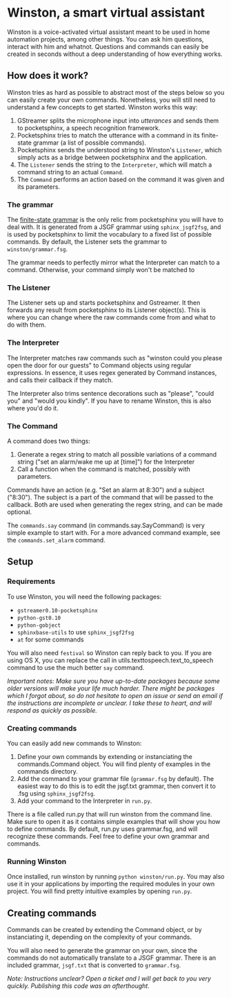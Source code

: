# Winston, a smart virtual assistant

Winston is a voice-activated virtual assistant meant to be used in home automation projects, among other things. You can ask him questions, interact with him and whatnot. Questions and commands can easily be created in seconds without a deep understanding of how everything works.

## How does it work?

Winston tries as hard as possible to abstract most of the steps below so you can easily create your own commands. Nonetheless, you will still need to understand a few concepts to get started. Winston works this way:

1. GStreamer splits the microphone input into *utterances* and sends them to pocketsphinx, a speech recognition framework.
2. Pocketsphinx tries to match the utterance with a command in its finite-state grammar (a list of possible commands).
3. Pocketsphinx sends the understood string to Winston's `Listener`, which simply acts as a bridge between pocketsphinx and the application.
4. The `Listener` sends the string to the `Interpreter`, which will match a command string to an actual `Command`.
5. The `Command` performs an action based on the command it was given and its parameters.

### The grammar

The [finite-state grammar](http://cmusphinx.sourceforge.net/wiki/tutoriallm#building_a_grammar) is the only relic from pocketsphinx you will have to deal with. It is generated from a JSGF grammar using `sphinx_jsgf2fsg`, and is used by pocketsphinx to limit the vocabulary to a fixed list of possible commands. By default, the Listener sets the grammar to `winston/grammar.fsg`.

The grammar needs to perfectly mirror what the Interpreter can match to a command. Otherwise, your command simply won't be matched to 

### The Listener

The Listener sets up and starts pocketsphinx and Gstreamer. It then forwards any result from pocketsphinx to its Listener object(s). This is where you can change where the raw commands come from and what to do with them.

### The Interpreter

The Interpreter matches raw commands such as "winston could you please open the door for our guests" to Command objects using regular expressions. In essence, it uses regex generated by Command instances, and calls their callback if they match.

The Interpreter also trims sentence decorations such as "please", "could you" and "would you kindly". If you have to rename Winston, this is also where you'd do it.

### The Command

A command does two things:

1. Generate a regex string to match all possible variations of a command string ("set an alarm/wake me up at [time]") for the Interpreter
2. Call a function when the command is matched, possibly with parameters.

Commands have an action (e.g. "Set an alarm at 8:30") and a subject ("8:30"). The subject is a part of the command that will be passed to the callback. Both are used when generating the regex string, and can be made optional.

The `commands.say` command (in commands.say.SayCommand) is very simple example to start with. For a more advanced command example, see the `commands.set_alarm` command.


## Setup

### Requirements

To use Winston, you will need the following packages:

* `gstreamer0.10-pocketsphinx`
* `python-gst0.10`
* `python-gobject`
* `sphinxbase-utils` to use `sphinx_jsgf2fsg`
* `at` for some commands

You will also need `festival` so Winston can reply back to you. If you are using OS X, you can replace the call in utils.texttospeech.text_to_speech command to use the much better `say` command.

*Important notes: Make sure you have up-to-date packages because some older versions will make your life much harder. There might be packages which I forgot about, so do not hesitate to open an issue or send an email if the instructions are incomplete or unclear. I take these to heart, and will respond as quickly as possible.*

### Creating commands

You can easily add new commands to Winston:

1. Define your own commands by extending or instanciating the commands.Command object. You will find plenty of examples in the commands directory.
2. Add the command to your grammar file (`grammar.fsg` by default). The easiest way to do this is to edit the jsgf.txt grammar, then convert it to .fsg using `sphinx_jsgf2fsg`.
3. Add your command to the Interpreter in `run.py`.

There is a file called run.py that will run winston from the command line. Make sure to open it as it contains simple examples that will show you how to define commands. By default, run.py uses grammar.fsg, and will recognize these commands. Feel free to define your own grammar and commands.

### Running Winston

Once installed, run winston by running `python winston/run.py`. You may also use it in your applications by importing the required modules in your own project. You will find pretty intuitive examples by opening `run.py`.


## Creating commands

Commands can be created by extending the Command object, or by instanciating it, depending on the complexity of your commands.

You will also need to generate the grammar on your own, since the commands do not automatically translate to a JSGF grammar. There is an included grammar, `jsgf.txt` that is converted to `grammar.fsg`.

*Note: Instructions unclear? Open a ticket and I will get back to you very quickly. Publishing this code was an afterthought.*